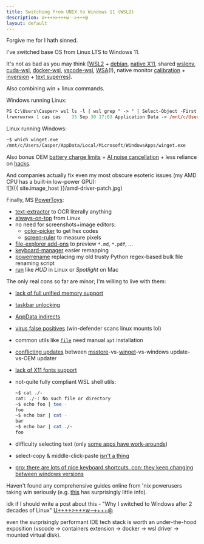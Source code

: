 ```yaml
---
title: Switching from UNIX to Windows 11 (WSL2)
description: U++++>+++w-->+++@
layout: default
---
```


Forgive me for I hath sinned.

I've switched base OS from Linux LTS to Windows 11.

It's not as bad as you may think
\[[WSL2](https://learn.microsoft.com/en-us/windows/wsl/install) +
[debian](https://www.microsoft.com/en-us/search/shop/apps?q=linux),
[native X11](https://learn.microsoft.com/en-us/windows/wsl/tutorials/gui-apps),
shared [wslenv](https://devblogs.microsoft.com/commandline/share-environment-vars-between-wsl-and-windows/),
[cuda-wsl](https://docs.nvidia.com/cuda/wsl-user-guide/index.html),
[docker-wsl](https://docs.docker.com/desktop/windows/wsl),
[vscode-wsl](https://code.visualstudio.com/blogs/2020/07/01/containers-wsl),
[WSA](https://learn.microsoft.com/en-us/windows/android/wsa/)(!),
native monitor [calibration](https://www.tomshardware.com/how-to/calibrate-your-screen-windows-11) +
[inversion](https://support.microsoft.com/en-gb/windows/use-color-filters-in-windows-43893e44-b8b3-2e27-1a29-b0c15ef0e5ce#PickTab=Windows_11&WindowsVersion=Windows_11) +
[text superres](https://learn.microsoft.com/en-us/typography/cleartype/)\].

Also combining win + linux commands.

Windows running Linux:

```ps
PS C:\Users\Casper> wsl ls -l | wsl grep " -> " | Select-Object -First 1
lrwxrwxrwx 1 cas cas    35 Sep 30 17:03 Application Data -> /mnt/c/Users/Casper/AppData/Roaming
```

Linux running Windows:

```bash
~$ which winget.exe
/mnt/c/Users/Casper/AppData/Local/Microsoft/WindowsApps/winget.exe
```

Also bonus OEM [battery charge limits](https://www.asus.com/us/support/FAQ/1032726/) +
[AI noise cancellation](https://www.asus.com/support/FAQ/1044576/) +
less reliance on [hacks](https://github.com/pwr-Solaar/Solaar).

And companies actually fix even my most obscure esoteric issues (my AMD CPU has a built-in low-power GPU):\
![]({{ site.image_host }}/amd-driver-patch.jpg)

Finally, MS [PowerToys](https://learn.microsoft.com/en-gb/windows/powertoys):

- [text-extractor](https://learn.microsoft.com/en-gb/windows/powertoys/text-extractor) to OCR literally anything
- [always-on-top](https://learn.microsoft.com/en-gb/windows/powertoys/always-on-top) from Linux
- no need for screenshots+image editors:
  + [color-picker](https://learn.microsoft.com/en-gb/windows/powertoys/color-picker) to get hex codes
  + [screen-ruler](https://learn.microsoft.com/en-gb/windows/powertoys/screen-ruler) to measure pixels
- [file-explorer add-ons](https://learn.microsoft.com/en-gb/windows/powertoys/file-explorer) to preview `*.md`, `*.pdf`, ...
- [keyboard-manager](https://learn.microsoft.com/en-gb/windows/powertoys/keyboard-manager) easier remapping
- [powerrename](https://learn.microsoft.com/en-gb/windows/powertoys/powerrename) replacing my old trusty Python regex-based bulk file renaming script
- [run](https://learn.microsoft.com/en-gb/windows/powertoys/run) like *HUD* in Linux or *Spotlight* on Mac

The only real cons so far are minor; I'm willing to live with them:

- [lack of full unified memory support](https://docs.nvidia.com/cuda/wsl-user-guide/index.html#known-limitations-for-linux-cuda-apps)
- [taskbar unlocking](https://techcommunity.microsoft.com/t5/windows-insider-program/windows-11-22533-breaks-taskbar-positioning/td-p/3062953)
- [AppData indirects](https://support.mozilla.org/en-US/kb/profiles-where-firefox-stores-user-data/discuss/10897)
- [virus false positives](https://community.harness.io/t/duplicate-virus-total-rating-as-tmate-as-trojan-malware/12292) (win-defender scans linux mounts lol)
- common utils like [`file`](https://en.wikipedia.org/wiki/File_(command)) need manual `apt` installation
- [conflicting updates](https://www.amd.com/en/support/kb/faq/pa-300) between [msstore](https://apps.microsoft.com/store/apps)-vs-[winget](https://github.com/microsoft/winget-cli)-vs-windows update-vs-OEM updater
- [lack of X11 fonts support](https://github.com/microsoft/wslg/issues/310)
- not-quite fully compliant WSL shell utils:

  ```bash
  ~$ cat ./-
  cat: ./-: No such file or directory
  ~$ echo foo | tee -
  foo
  ~$ echo bar | cat -
  bar
  ~$ echo bar | cat ./-
  foo
  ```

- difficulty selecting text (only [some apps have work-arounds](http://kb.mozillazine.org/Layout.word_select.eat_space_to_next_word))
- select-copy & middle-click-paste [isn't a thing](https://answers.microsoft.com/en-us/windows/forum/all/selection-into-clipboard-and-middle-mouse-button/fc65a0a8-34f2-43b1-bbbf-e29b2b699eb9)
- [pro: there are lots of nice keyboard shortcuts. con: they keep changing between windows versions](https://support.microsoft.com/en-us/windows/keyboard-shortcuts-in-windows-dcc61a57-8ff0-cffe-9796-cb9706c75eec)

Haven't found any comprehensive guides online from 'nix powerusers taking win seriously (e.g. [this](https://adamtheautomator.com/windows-subsystem-for-linux/) has surprisingly little info).

idk if I should write a post about this - "Why I switched to Windows after 2 decades of Linux" [U++++\>+++w\--\>+++@](https://manpages.ubuntu.com/manpages/bionic/man1/geekcode.1.html)

even the surprisingly performant IDE tech stack is worth an under-the-hood exposition (vscode -\> containers extension -\> docker -\> wsl driver -\> mounted virtual disk).
